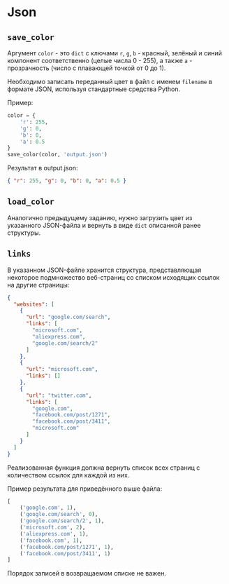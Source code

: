 # Json

## `save_color`

Аргумент `color` - это `dict` с ключами `r`, `g`, `b` -
красный, зелёный и синий компонент соответственно (целые числа 0 - 255),
а также `a` - прозрачность (число с плавающей точкой от 0 до 1).

Необходимо записать переданный цвет в файл с именем `filename` в формате JSON,
используя стандартные средства Python.

Пример:
```python
color = {
    'r': 255,
    'g': 0,
    'b': 0,
    'a': 0.5
}
save_color(color, 'output.json')
```

Результат в output.json:
```json
{ "r": 255, "g": 0, "b": 0, "a": 0.5 }
```

## `load_color`
Аналогично предыдущему заданию, нужно загрузить цвет из указанного JSON-файла
и вернуть в виде `dict` описанной ранее структуры.

## `links`
В указанном JSON-файле хранится структура, представляющая
некоторое подмножество веб-страниц со списком исходящих ссылок на другие страницы:


```json
{
  "websites": [
    {
      "url": "google.com/search",
      "links": [
        "microsoft.com",
        "aliexpress.com",
        "google.com/search/2"
      ]
    },
    {
      "url": "microsoft.com",
      "links": []
    },
    {
      "url": "twitter.com",
      "links": [
        "google.com",
        "facebook.com/post/1271",
        "facebook.com/post/3411",
        "microsoft.com"
      ]
    }
  ]
}
```

Реализованная функция должна вернуть список всех страниц
с количеством ссылок для каждой из них.

Пример результата для приведённого выше файла:
```python
[
    ('google.com', 1),
    ('google.com/search', 0),
    ('google.com/search/2', 1),
    ('microsoft.com', 2),
    ('aliexpress.com', 1),
    ('facebook.com', 1),
    ('facebook.com/post/1271', 1),
    ('facebook.com/post/3411', 1)
]
```

Порядок записей в возвращаемом списке не важен.
